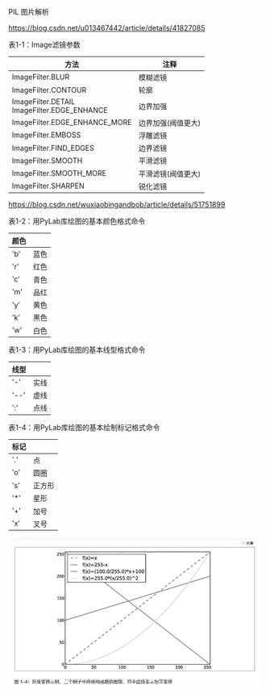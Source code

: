 PIL 图片解析

https://blog.csdn.net/u013467442/article/details/41827085

表1-1：Image滤镜参数

|        方法           |      注释             |
|---------------------|---------------------|
|   ImageFilter.BLUR  | 	  模糊滤镜       |
| ImageFilter.CONTOUR |         轮廓         |
|ImageFilter.DETAIL<br/>ImageFilter.EDGE_ENHANCE|   边界加强|
|ImageFilter.EDGE_ENHANCE_MORE| 边界加强(阀值更大)|
|ImageFilter.EMBOSS|	浮雕滤镜|
|ImageFilter.FIND_EDGES|	边界滤镜|
|ImageFilter.SMOOTH|	平滑滤镜|
|ImageFilter.SMOOTH_MORE|	平滑滤镜(阀值更大)|
|ImageFilter.SHARPEN|	锐化滤镜|


https://blog.csdn.net/wuxiaobingandbob/article/details/51751899

表1-2：用PyLab库绘图的基本颜色格式命令

| 颜色  |    |
| ------- | --------- |
| 'b' | 蓝色 |
| 'r' | 红色 |
| 'c' | 青色 |
| 'm' | 品红 |
| 'y' | 黄色 |
| 'k' | 黑色 |
| 'w' | 白色 |


表1-3：用PyLab库绘图的基本线型格式命令

|   线型   |      |
| ---- | ---- |
|'-'|实线|
|'--'|虚线|
|':'|点线|


表1-4：用PyLab库绘图的基本绘制标记格式命令


|   标记   |      |
| ---- | ---- |
|'.'|点|
|'o'|圆圈|
|'s'|正方形|
|'*'|星形|
|'+'|加号|
|'x'|叉号|

![](.readme_images/1-4.png)

